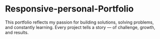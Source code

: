 # Responsive-personal-Portfolio
This portfolio reflects my passion for building solutions, solving problems, and constantly learning. Every project tells a story — of challenge, growth, and results.
